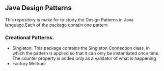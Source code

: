 ## Java Design Patterns

This repository is make for to study the Design Patterns in Java language.Each of the package contain one pattern

### Creational Patterns.
- Singleton: This package contains the Singleton Connection class, in which the pattern is applied so that it can only be instantiated once time. The counter property is added only as a validator of what is happening
- Factory Method: